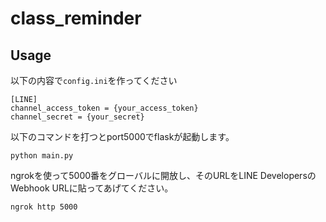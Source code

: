 # class_reminder

## Usage

以下の内容で`config.ini`を作ってください
```
[LINE]
channel_access_token = {your_access_token}
channel_secret = {your_secret}
```

以下のコマンドを打つとport5000でflaskが起動します。
```
python main.py
```

ngrokを使って5000番をグローバルに開放し、そのURLをLINE DevelopersのWebhook URLに貼ってあげてください。
```
ngrok http 5000
```
